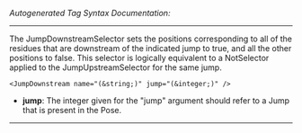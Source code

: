 _Autogenerated Tag Syntax Documentation:_

---
The JumpDownstreamSelector sets the positions corresponding to all of the residues that are downstream of the indicated jump to true, and all the other positions to false. This selector is logically equivalent to a NotSelector applied to the JumpUpstreamSelector for the same jump.

```
<JumpDownstream name="(&string;)" jump="(&integer;)" />
```

-   **jump**: The integer given for the "jump" argument should refer to a Jump that is present in the Pose.

---
